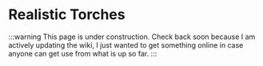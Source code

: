 # Realistic Torches

:::warning
This page is under construction. Check back soon because I am actively updating the wiki, I just wanted to get something online in case anyone can get use from what is up so far.
:::
